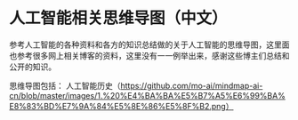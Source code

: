 # 人工智能相关思维导图（中文）
参考人工智能的各种资料和各方的知识总结做的关于人工智能的思维导图，这里面也参考很多网上相关博客的资料，这里没有一一例举出来，感谢这些博主们总结和公开的知识。

思维导图包括：
人工智能历史（https://github.com/mo-ai/mindmap-ai-cn/blob/master/images/1.%20%E4%BA%BA%E5%B7%A5%E6%99%BA%E8%83%BD%E7%9A%84%E5%8E%86%E5%8F%B2.png）
